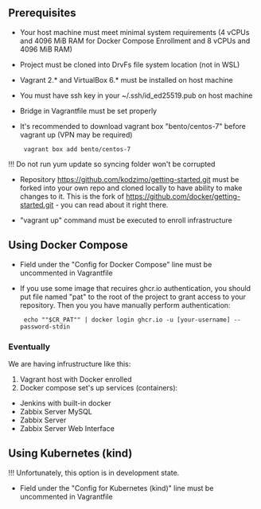 ## Prerequisites

* Your host machine must meet minimal system requirements (4 vCPUs and 4096 MiB RAM for Docker Compose Enrollment and 8 vCPUs and 4096 MiB RAM)

* Project must be cloned into DrvFs file system location (not in WSL)

* Vagrant 2.* and VirtualBox 6.* must be installed on host machine

* You must have ssh key in your ~/.ssh/id_ed25519.pub on host machine
 
* Bridge in Vagrantfile must be set properly

* It's recommended to download vagrant box "bento/centos-7" before vagrant up (VPN may be required)

       vagrant box add bento/centos-7 

!!! Do not run yum update so syncing folder won't be corrupted

* Repository https://github.com/kodzimo/getting-started.git must be forked into your own repo and cloned locally to have ability to make changes to it. This is the fork of https://github.com/docker/getting-started.git - you can read about it right there.

* "vagrant up" command must be executed to enroll infrastructure

## Using Docker Compose

* Field under the "Config for Docker Compose" line must be uncommented in Vagrantfile

* If you use some image that recuires ghcr.io authentication, you should put file named "pat" to the root of the project to grant access to your repository. Then you you have manually perform authentication:

       echo ""$CR_PAT"" | docker login ghcr.io -u [your-username] --password-stdin

### Eventually

We are having infrustructure like this:
1. Vagrant host with Docker enrolled
2. Docker compose set's up services (containers):
- Jenkins with built-in docker
- Zabbix Server MySQL
- Zabbix Server
- Zabbix Server Web Interface

## Using Kubernetes (kind)

!!! Unfortunately, this option is in development state.

* Field under the "Config for Kubernetes (kind)" line must be uncommented in Vagrantfile
